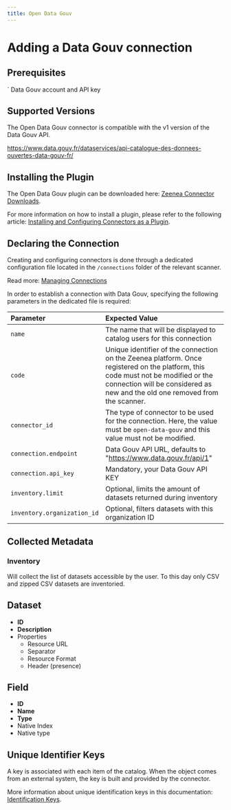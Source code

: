 ```yaml
---
title: Open Data Gouv
---
```



# Adding a Data Gouv connection

## Prerequisites
`
Data Gouv account and API key

## Supported Versions

The Open Data Gouv connector is compatible with the v1 version of the Data Gouv API.

https://www.data.gouv.fr/dataservices/api-catalogue-des-donnees-ouvertes-data-gouv-fr/

## Installing the Plugin

The Open Data Gouv plugin can be downloaded here: [Zeenea Connector Downloads](./zeenea-connectors-list.md).

For more information on how to install a plugin, please refer to the following article: [Installing and Configuring Connectors as a Plugin](./zeenea-connectors-install-as-plugin.md).

## Declaring the Connection

Creating and configuring connectors is done through a dedicated configuration file located in the `/connections` folder of the relevant scanner.

Read more: [Managing Connections](./zeenea-managing-connections.md)
 
In order to establish a connection with Data Gouv, specifying the following parameters in the dedicated file is required:


| Parameter| Expected Value |
| :--- | :--- |
| `name` | The name that will be displayed to catalog users for this connection | 
| `code` | Unique identifier of the connection on the Zeenea platform. Once registered on the platform, this code must not be modified or the connection will be considered as new and the old one removed from the scanner. | 
| `connector_id` | The type of connector to be used for the connection. Here, the value must be `open-data-gouv` and this value must not be modified. | 
| `connection.endpoint` | Data Gouv API URL, defaults to "https://www.data.gouv.fr/api/1" |
| `connection.api_key`	| Mandatory, your Data Gouv API KEY |
| `inventory.limit` | Optional, limits the amount of datasets returned during inventory |
| `inventory.organization_id` | Optional, filters datasets with this organization ID |


## Collected Metadata

### Inventory

Will collect the list of datasets accessible by the user. To this day only CSV and zipped CSV datasets are inventoried.


## Dataset

* **ID** 
* **Description**
* Properties
	* Resource URL
	* Separator
	* Resource Format
	* Header (presence)
## Field

* **ID**
* **Name**
* **Type**
* Native Index
* Native type

## Unique Identifier Keys

A key is associated with each item of the catalog. When the object comes from an external system, the key is built and provided by the connector.

More information about unique identification keys in this documentation: [Identification Keys](./zeenea-identification-keys.md).


